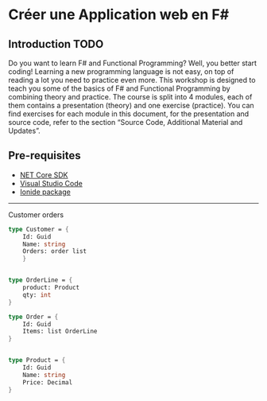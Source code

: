 # Créer une Application web en F# 

## Introduction TODO

Do you want to learn F# and Functional Programming? Well, you better start coding! Learning a new programming
language is not easy, on top of reading a lot you need to practice even more.
This workshop is designed to teach you some of the basics of F# and Functional Programming by combining theory
and practice. The course is split into 4 modules, each of them contains a presentation (theory) and one exercise
(practice). You can find exercises for each module in this document, for the presentation and source code, refer to
the section “Source Code, Additional Material and Updates”.

## Pre-requisites

- [NET Core SDK](https://www.microsoft.com/net/download)
- [Visual Studio Code](https://code.visualstudio.com/)
- [Ionide package](https://code.visualstudio.com/)



---

Customer
orders

```fsharp
type Customer = {
    Id: Guid
    Name: string
    Orders: order list
    }


type OrderLine = {
    product: Product
    qty: int 
}

type Order = {
    Id: Guid
    Items: list OrderLine
}


type Product = {
    Id: Guid
    Name: string
    Price: Decimal
}
```
